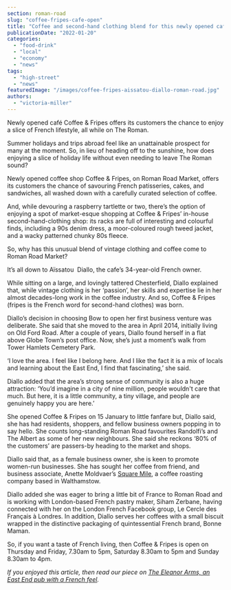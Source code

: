 ```yaml
---
section: roman-road
slug: "coffee-fripes-cafe-open"
title: "Coffee and second-hand clothing blend for this newly opened café"
publicationDate: "2022-01-20"
categories: 
  - "food-drink"
  - "local"
  - "economy"
  - "news"
tags: 
  - "high-street"
  - "news"
featuredImage: "/images/coffee-fripes-aissatou-diallo-roman-road.jpg"
authors: 
  - "victoria-miller"
---
```


Newly opened café Coffee & Fripes offers its customers the chance to enjoy a slice of French lifestyle, all while on The Roman.

Summer holidays and trips abroad feel like an unattainable prospect for many at the moment. So, in lieu of heading off to the sunshine, how does enjoying a slice of holiday life without even needing to leave The Roman sound?

Newly opened coffee shop Coffee & Fripes, on Roman Road Market, offers its customers the chance of savouring French patisseries, cakes, and sandwiches, all washed down with a carefully curated selection of coffee.

And, while devouring a raspberry tartlette or two, there’s the option of enjoying a spot of market-esque shopping at Coffee & Fripes’ in-house second-hand-clothing shop: its racks are full of interesting and colourful finds, including a 90s denim dress, a moor-coloured rough tweed jacket, and a wacky patterned chunky 80s fleece. 

So, why has this unusual blend of vintage clothing and coffee come to Roman Road Market?

It’s all down to Aïssatou  Diallo, the cafe’s 34-year-old French owner.

While sitting on a large, and lovingly tattered Chesterfield, Diallo explained that, while vintage clothing is her ‘passion’, her skills and expertise lie in her almost decades-long work in the coffee industry. And so, Coffee & Fripes (fripes is the French word for ​​second-hand clothes) was born.

Diallo’s decision in choosing Bow to open her first business venture was deliberate. She said that she moved to the area in April 2014, initially living on Old Ford Road. After a couple of years, Diallo found herself in a flat above Globe Town’s post office. Now, she’s just a moment’s walk from Tower Hamlets Cemetery Park. 

‘I love the area. I feel like I belong here. And I like the fact it is a mix of locals and learning about the East End, I find that fascinating,’ she said.

Diallo added that the area’s strong sense of community is also a huge attraction: ‘You’d imagine in a city of nine million, people wouldn't care that much. But here, it is a little community, a tiny village, and people are genuinely happy you are here.’

She opened Coffee & Fripes on 15 January to little fanfare but, Diallo said, she has had residents, shoppers, and fellow business owners popping in to say hello. She counts long-standing Roman Road favourites Randolfi’s and The Albert as some of her new neighbours. She said she reckons ‘80% of the customers’ are passers-by heading to the market and shops. 

Diallo said that, as a female business owner, she is keen to promote women-run businesses. She has sought her coffee from friend, and business associate, Anette Moldvaer’s [Square Mile](https://shop.squaremilecoffee.com/), a coffee roasting company based in Walthamstow. 

Diallo added she was eager to bring a little bit of France to Roman Road and is working with London-based French pastry maker, Siham Zerbane, having connected with her on the London French Facebook group, Le Cercle des Français à Londres. In addition, Diallo serves her coffees with a small biscuit wrapped in the distinctive packaging of quintessential French brand, Bonne Maman. 

So, if you want a taste of French living, then Coffee & Fripes is open on Thursday and Friday, 7.30am to 5pm, Saturday 8.30am to 5pm and Sunday 8.30am to 4pm.

_If you enjoyed this article, then read our piece on [The Eleanor Arms, an East End pub with a French feel](https://romanroadlondon.com/eleanor-arms-pub/)._

